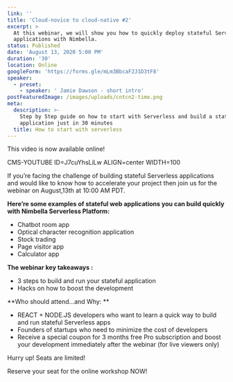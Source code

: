```yaml
---
link: ''
title: 'Cloud-novice to cloud-native #2'
excerpt: >
  At this webinar, we will show you how to quickly deploy stateful Serverless
  applications with Nimbella. 
status: Published
date: 'August 13, 2020 5:00 PM'
duration: '30'
location: Online
googleForm: 'https://forms.gle/mLm3BbcaF2J1D3tF8'
speaker:
  - preset:
    - speaker: ' Jamie Dawson - short intro'
postFeaturedImage: /images/uploads/cntcn2-time.png
meta:
  description: >-
    Step by Step guide on how to start with Serverless and build a stateful
    application just in 30 minutes
  title: How to start with serverless
---
```

This video is now available online!

CMS-YOUTUBE ID=J7cuYhsLiLw ALIGN=center WIDTH=100



If you’re facing the challenge of building stateful Serverless applications and would like to know how to accelerate your project then join us for the webinar on August,13th at 10:00 AM PDT.  

**Here’re some examples of stateful web applications you can build quickly with Nimbella Serverless Platform:** 

* Chatbot room app
* Optical character recognition application
* Stock trading
* Page visitor app
* Calculator app 

**The webinar key takeaways :**

* 3 steps to build and run your stateful application
* Hacks on how to boost the development 

**Who should attend...and Why: **

* REACT + NODE.JS developers who want to learn a quick way to build and run stateful Serverless apps
* Founders of startups who need to minimize the cost of developers 
* Receive a special  coupon for 3 months free Pro subscription and boost your development immediately after the webinar (for live viewers only) 

Hurry up! Seats are limited! 

Reserve your seat for the online workshop NOW!
